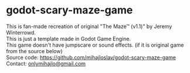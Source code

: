 # godot-scary-maze-game

This is fan-made recreation of original "The Maze™ (v1.1)" by Jeremy Winterrowd. <br>
This is just a template made in Godot Game Engine. <br>
This game doesn't have jumpscare or sound effects. (if it is original game from the source below) <br>
Source code: https://github.com/mihajloslav/godot-scary-maze-game <br>
Contact: onlymihajlo@gmail.com <br>
